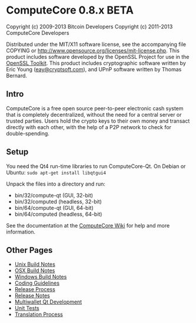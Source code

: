 ComputeCore 0.8.x BETA
====================

Copyright (c) 2009-2013 Bitcoin Developers
Copyright (c) 2011-2013 ComputeCore Developers

Distributed under the MIT/X11 software license, see the accompanying
file COPYING or http://www.opensource.org/licenses/mit-license.php.
This product includes software developed by the OpenSSL Project for use in the [OpenSSL Toolkit](http://www.openssl.org/). This product includes
cryptographic software written by Eric Young ([eay@cryptsoft.com](mailto:eay@cryptsoft.com)), and UPnP software written by Thomas Bernard.


Intro
---------------------
ComputeCore is a free open source peer-to-peer electronic cash system that is
completely decentralized, without the need for a central server or trusted
parties.  Users hold the crypto keys to their own money and transact directly
with each other, with the help of a P2P network to check for double-spending.


Setup
---------------------
You need the Qt4 run-time libraries to run ComputeCore-Qt. On Debian or Ubuntu:
	`sudo apt-get install libqtgui4`

Unpack the files into a directory and run:

- bin/32/compute-qt (GUI, 32-bit)
- bin/32/computed (headless, 32-bit)
- bin/64/compute-qt (GUI, 64-bit)
- bin/64/computed (headless, 64-bit)

See the documentation at the [ComputeCore Wiki](http://compute.info)
for help and more information.


Other Pages
---------------------
- [Unix Build Notes](build-unix.md)
- [OSX Build Notes](build-osx.md)
- [Windows Build Notes](build-msw.md)
- [Coding Guidelines](coding.md)
- [Release Process](release-process.md)
- [Release Notes](release-notes.md)
- [Multiwallet Qt Development](multiwallet-qt.md)
- [Unit Tests](unit-tests.md)
- [Translation Process](translation_process.md)

